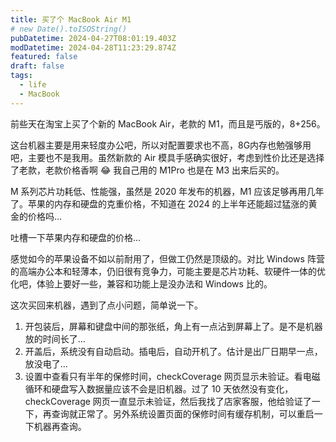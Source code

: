 ```yaml
---
title: 买了个 MacBook Air M1
# new Date().toISOString()
pubDatetime: 2024-04-27T08:01:19.403Z
modDatetime: 2024-04-28T11:23:29.874Z
featured: false
draft: false
tags:
  - life
  - MacBook
---
```


前些天在淘宝上买了个新的 MacBook Air，老款的 M1，而且是丐版的，8+256。

这台机器主要是用来轻度办公吧，所以对配置要求也不高，8G内存也勉强够用吧，主要也不是我用。虽然新款的 Air 模具手感确实很好，考虑到性价比还是选择了老款，老款价格香啊 😂 我自己用的 M1Pro 也是在 M3 出来后买的。

M 系列芯片功耗低、性能强，虽然是 2020 年发布的机器，M1 应该足够再用几年了。苹果的内存和硬盘的克重价格，不知道在 2024 的上半年还能超过猛涨的黄金的价格吗...

吐槽一下苹果内存和硬盘的价格...

感觉如今的苹果设备不如以前耐用了，但做工仍然是顶级的。对比 Windows 阵营的高端办公本和轻薄本，仍旧很有竞争力，可能主要是芯片功耗、软硬件一体的优化吧，体验上要好一些，兼容和功能上是没办法和 Windows 比的。

这次买回来机器，遇到了点小问题，简单说一下。

1. 开包装后，屏幕和键盘中间的那张纸，角上有一点沾到屏幕上了。是不是机器放的时间长了...
2. 开盖后，系统没有自动启动。插电后，自动开机了。估计是出厂日期早一点，放没电了...
3. 设置中查看只有半年的保修时间，checkCoverage 网页显示未验证。看电磁循环和硬盘写入数据量应该不会是旧机器。过了 10 天依然没有变化，checkCoverage 网页一直显示未验证，然后我找了店家客服，他给验证了一下，再查询就正常了。另外系统设置页面的保修时间有缓存机制，可以重启一下机器再查询。
